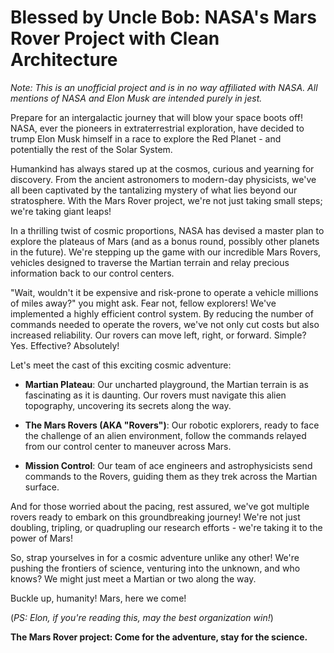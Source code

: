 # Blessed by Uncle Bob: NASA's Mars Rover Project with Clean Architecture

_Note: This is an unofficial project and is in no way affiliated with NASA. All mentions of NASA and Elon Musk are intended purely in jest._

Prepare for an intergalactic journey that will blow your space boots off! NASA, ever the pioneers in extraterrestrial exploration, have decided to trump Elon Musk himself in a race to explore the Red Planet - and potentially the rest of the Solar System.

Humankind has always stared up at the cosmos, curious and yearning for discovery. From the ancient astronomers to modern-day physicists, we've all been captivated by the tantalizing mystery of what lies beyond our stratosphere. With the Mars Rover project, we're not just taking small steps; we're taking giant leaps!

In a thrilling twist of cosmic proportions, NASA has devised a master plan to explore the plateaus of Mars (and as a bonus round, possibly other planets in the future). We're stepping up the game with our incredible Mars Rovers, vehicles designed to traverse the Martian terrain and relay precious information back to our control centers.

"Wait, wouldn't it be expensive and risk-prone to operate a vehicle millions of miles away?" you might ask. Fear not, fellow explorers! We've implemented a highly efficient control system. By reducing the number of commands needed to operate the rovers, we've not only cut costs but also increased reliability. Our rovers can move left, right, or forward. Simple? Yes. Effective? Absolutely!

Let's meet the cast of this exciting cosmic adventure:

- **Martian Plateau**: Our uncharted playground, the Martian terrain is as fascinating as it is daunting. Our rovers must navigate this alien topography, uncovering its secrets along the way.

- **The Mars Rovers (AKA "Rovers")**: Our robotic explorers, ready to face the challenge of an alien environment, follow the commands relayed from our control center to maneuver across Mars.

- **Mission Control**: Our team of ace engineers and astrophysicists send commands to the Rovers, guiding them as they trek across the Martian surface.

And for those worried about the pacing, rest assured, we've got multiple rovers ready to embark on this groundbreaking journey! We're not just doubling, tripling, or quadrupling our research efforts - we're taking it to the power of Mars!

So, strap yourselves in for a cosmic adventure unlike any other! We're pushing the frontiers of science, venturing into the unknown, and who knows? We might just meet a Martian or two along the way.

Buckle up, humanity! Mars, here we come!

(_PS: Elon, if you're reading this, may the best organization win!_)

**The Mars Rover project: Come for the adventure, stay for the science.**
